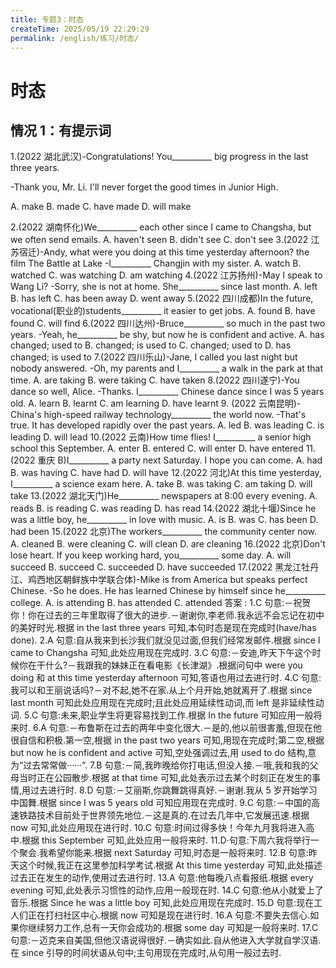 ```yaml
---
title: 专题3：时态
createTime: 2025/05/19 22:29:29
permalink: /english/练习/时态/
---
```


# 时态

## 情况 1：有提示词

1.(2022 湖北武汉)-Congratulations! You\_\_\_\_\_\_\_\_\_\_ big progress in the last three years.

-Thank you, Mr. Li. I\'ll never forget the good times in Junior High.

A. make B. made C. have made D. will make

2.(2022 湖南怀化)We\_\_\_\_\_\_\_\_\_\_ each other since I came to Changsha, but we often send emails.
A. haven\'t seen B. didn\'t see C. don\'t see
3.(2022 江苏宿迁)-Andy, what were you doing at this time yesterday afternoon? the film The Battle at Lake
-I\_\_\_\_\_\_\_\_\_\_ Changjin with my sister.
A. watch B. watched C. was watching D. am watching
4.(2022 江苏扬州)-May I speak to Wang Li?
-Sorry, she is not at home. She\_\_\_\_\_\_\_\_\_\_ since last month.
A. left B. has left C. has been away D. went away
5.(2022 四川成都)In the future, vocational(职业的)students\_\_\_\_\_\_\_\_\_\_ it easier to get jobs.
A. found B. have found C. will find
6.(2022 四川达州)-Bruce\_\_\_\_\_\_\_\_\_\_ so much in the past two years.
-Yeah, he\_\_\_\_\_\_\_\_\_\_ be shy, but now he is confident and active.
A. has changed; used to B. changed; is used to C. changed; used to D. has changed; is used to
7.(2022 四川乐山)-Jane, I called you last night but nobody answered.
-Oh, my parents and I\_\_\_\_\_\_\_\_\_\_ a walk in the park at that time.
A. are taking B. were taking C. have taken
8.(2022 四川遂宁)-You dance so well, Alice.
-Thanks. I\_\_\_\_\_\_\_\_\_\_ Chinese dance since I was 5 years old.
A. learn B. learnt C. am learning D. have learnt 9. (2022 云南昆明)-China\'s high-speed railway technology\_\_\_\_\_\_\_\_\_\_ the world now.
-That\'s true. It has developed rapidly over the past years.
A. led B. was leading C. is leading D. will lead
10.(2022 云南)How time flies! I\_\_\_\_\_\_\_\_\_\_ a senior high school this September.
A. enter B. entered C. will enter D. have entered
11.(2022 重庆 B)I\_\_\_\_\_\_\_\_\_\_ a party next Saturday. I hope you can come.
A. had B. was having C. have had D. will have
12.(2022 河北)At this time yesterday, I\_\_\_\_\_\_\_\_\_\_ a science exam here.
A. take B. was taking C. am taking D. will take
13.(2022 湖北天门)He\_\_\_\_\_\_\_\_\_\_ newspapers at 8:00 every evening.
A. reads B. is reading C. was reading D. has read
14.(2022 湖北十堰)Since he was a little boy, he\_\_\_\_\_\_\_\_\_\_ in love with music.
A. is B. was C. has been D. had been
15.(2022 北京)The workers\_\_\_\_\_\_\_\_\_\_ the community center now.
A. cleaned B. were cleaning C. will clean D. are cleaning
16.(2022 北京)Don\'t lose heart. If you keep working hard, you\_\_\_\_\_\_\_\_\_\_ some day.
A. will succeed B. succeed C. succeeded D. have succeeded
17.(2022 黑龙江牡丹江、鸡西地区朝鲜族中学联合体)-Mike is from America but speaks perfect Chinese.
-So he does. He has learned Chinese by himself since he\_\_\_\_\_\_\_\_\_\_ college.
A. is attending B. has attended C. attended
答案 :
1.C 句意:－祝贺你！你在过去的三年里取得了很大的进步.－谢谢你,李老师.我永远不会忘记在初中的美好时光.根据 in the last three years 可知,本句时态是现在完成时(have/has done).
2.A 句意:自从我来到长沙我们就没见过面,但我们经常发邮件.根据 since I came to Changsha 可知,此处应用现在完成时.
3.C 句意:－安迪,昨天下午这个时候你在干什么?－我跟我的妹妹正在看电影《长津湖》.根据问句中 were you doing 和 at this time yesterday afternoon 可知,答语也用过去进行时.
4.C 句意:我可以和王丽说话吗?－对不起,她不在家.从上个月开始,她就离开了.根据 since last month 可知此处应用现在完成时;且此处应用延续性动词,而 left 是非延续性动词.
5.C 句意:未来,职业学生将更容易找到工作.根据 In the future 可知应用一般将来时.
6.A 句意:－布鲁斯在过去的两年中变化很大.－是的,他以前很害羞,但现在他很自信和积极.第一空,根据 in the past two years 可知,用现在完成时;第二空,根据 but now he is confident and active 可知,空处强调过去,用 used to do 结构,意为“过去常常做······”.
7.B 句意:－简,我昨晚给你打电话,但没人接.－哦,我和我的父母当时正在公园散步.根据 at that time 可知,此处表示过去某个时刻正在发生的事情,用过去进行时.
8.D 句意:－艾丽斯,你跳舞跳得真好.－谢谢.我从 5 岁开始学习中国舞.根据 since I was 5 years old 可知应用现在完成时.
9.C 句意:－中国的高速铁路技术目前处于世界领先地位.－这是真的.在过去几年中,它发展迅速.根据 now 可知,此处应用现在进行时.
10.C 句意:时间过得多快！今年九月我将进入高中.根据 this September 可知,此处应用一般将来时.
11.D·句意:下周六我将举行一个聚会.我希望你能来.根据 next Saturday 可知,时态是一般将来时.
12.B 句意:昨天这个时候,我正在这里参加科学考试.根据 At this time yesterday 可知,此处描述过去正在发生的动作,使用过去进行时.
13.A 句意:他每晚八点看报纸.根据 every evening 可知,此处表示习惯性的动作,应用一般现在时.
14.C 句意:他从小就爱上了音乐.根据 Since he was a little boy 可知,此处应用现在完成时.
15.D 句意:现在工人们正在打扫社区中心.根据 now 可知是现在进行时.
16.A 句意:不要失去信心.如果你继续努力工作,总有一天你会成功的.根据 some day 可知是一般将来时.
17.C 句意:－迈克来自美国,但他汉语说得很好.－确实如此.自从他进入大学就自学汉语.在 since 引导的时间状语从句中;主句用现在完成时,从句用一般过去时.
